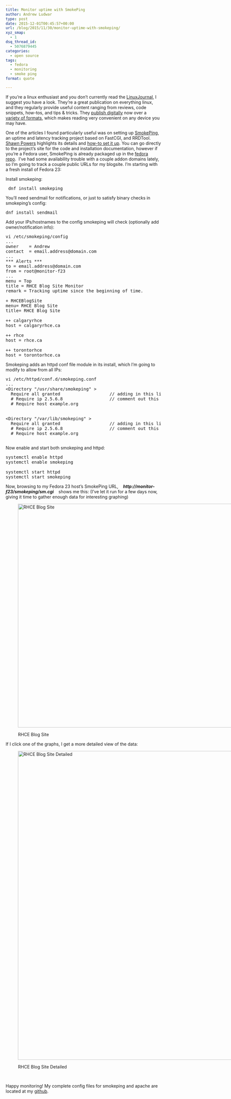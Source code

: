 ```yaml
---
title: Monitor uptime with SmokePing
author: Andrew Ludwar
type: post
date: 2015-12-01T00:45:57+00:00
url: /blog/2015/11/30/monitor-uptime-with-smokeping/
xyz_smap:
  - 1
dsq_thread_id:
  - 5076879445
categories:
  - open source
tags:
  - fedora
  - monitoring
  - smoke ping
format: quote

---
```

If you&#8217;re a linux enthusiast and you don&#8217;t currently read the [LinuxJournal][1], I suggest you have a look. They&#8217;re a great publication on everything linux, and they regularly provide useful content ranging from reviews, code snippets, how-tos, and tips & tricks. They [publish digitally][2] now over a [variety of formats][3], which makes reading very convenient on any device you may have.

One of the articles I found particularly useful was on setting up [SmokePing][4], an uptime and latency tracking project based on FastCGI, and RRDTool. [Shawn Powers][5] highlights its details and [how-to set it up][6]. You can go directly to the project&#8217;s site for the code and installation documentation, however if you&#8217;re a Fedora user, SmokePing is already packaged up in the [fedora repo][7].  I&#8217;ve had some availability trouble with a couple addon domains lately, so I&#8217;m going to track a couple public URLs for my blogsite. I&#8217;m starting with a fresh install of Fedora 23:

Install smokeping:

<pre> dnf install smokeping</pre>

You&#8217;ll need sendmail for notifications, or just to satisfy binary checks in smokeping&#8217;s config:

<pre>dnf install sendmail</pre>

Add your IPs/hostnames to the config smokeping will check (optionally add owner/notification info):

<pre>vi /etc/smokeping/config
...
owner    = Andrew
contact  = email.address@domain.com
...
*** Alerts ***
to = email.address@domain.com
from = root@monitor-f23
...
menu = Top
title = RHCE Blog Site Monitor
remark = Tracking uptime since the beginning of time.

+ RHCEBlogSite
menu= RHCE Blog Site
title= RHCE Blog Site

++ calgaryrhce
host = calgaryrhce.ca

++ rhce
host = rhce.ca

++ torontorhce
host = torontorhce.ca
</pre>

Smokeping adds an httpd conf file module in its install, which I&#8217;m going to modify to allow from all IPs:

<pre>vi /etc/httpd/conf.d/smokeping.conf
...
&lt;Directory "/usr/share/smokeping" &gt;
  Require all granted                   // adding in this line
  # Require ip 2.5.6.8                  // comment out this
  # Require host example.org


&lt;Directory "/var/lib/smokeping" &gt;
  Require all granted                   // adding in this line
  # Require ip 2.5.6.8                  // comment out this
  # Require host example.org

</pre>

Now enable and start both smokeping and httpd:

<pre>systemctl enable httpd
systemctl enable smokeping

systemctl start httpd
systemctl start smokeping
</pre>

Now, browsing to my Fedora 23 host&#8217;s SmokePing URL,    **_http://monitor-f23/smokeping/sm.cgi_**    shows me this: (I&#8217;ve let it run for a few days now, giving it time to gather enough data for interesting graphing)<figure id="attachment_251" aria-describedby="caption-attachment-251" style="width: 900px" class="wp-caption alignnone">

[<img class="wp-image-251 size-full" src="https://calgaryrhce.ca/wp-content/uploads/2015/11/RHCE-Blogsite-smokeping.png" alt="RHCE Blog Site" width="900" height="725" srcset="https://calgaryrhce.ca/wp-content/uploads/2015/11/RHCE-Blogsite-smokeping.png 900w, https://calgaryrhce.ca/wp-content/uploads/2015/11/RHCE-Blogsite-smokeping-300x242.png 300w" sizes="(max-width: 900px) 100vw, 900px" />][8]<figcaption id="caption-attachment-251" class="wp-caption-text">RHCE Blog Site</figcaption></figure> 

If I click one of the graphs, I get a more detailed view of the data:<figure id="attachment_252" aria-describedby="caption-attachment-252" style="width: 895px" class="wp-caption alignnone">

[<img class="wp-image-252 size-full" src="https://calgaryrhce.ca/wp-content/uploads/2015/11/RHCE-Blogsite-smokeping-detailed.png" alt="RHCE Blog Site Detailed" width="895" height="1001" srcset="https://calgaryrhce.ca/wp-content/uploads/2015/11/RHCE-Blogsite-smokeping-detailed.png 895w, https://calgaryrhce.ca/wp-content/uploads/2015/11/RHCE-Blogsite-smokeping-detailed-268x300.png 268w" sizes="(max-width: 895px) 100vw, 895px" />][9]<figcaption id="caption-attachment-252" class="wp-caption-text">RHCE Blog Site Detailed</figcaption></figure> 

&nbsp;

Happy monitoring! My complete config files for smokeping and apache are located at my [github][10].

 [1]: http://www.linuxjournal.com/
 [2]: http://www.linuxjournal.com/content/linux-journal-goes-100-digital
 [3]: http://www.linuxjournal.com/digital-faq
 [4]: http://oss.oetiker.ch/smokeping/
 [5]: http://www.linuxjournal.com/users/shawn-powers
 [6]: http://www.linuxjournal.com/content/fight-good-fight-smokeping
 [7]: https://fedoraproject.org/wiki/Repositories#The_fedora_repository
 [8]: https://calgaryrhce.ca/wp-content/uploads/2015/11/RHCE-Blogsite-smokeping.png
 [9]: https://calgaryrhce.ca/wp-content/uploads/2015/11/RHCE-Blogsite-smokeping-detailed.png
 [10]: https://github.com/aludwar/configs/tree/master/smokeping